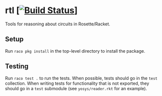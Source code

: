# rtl [[![Build Status](https://travis-ci.com/anishathalye/rtl.svg?branch=master)](https://travis-ci.com/anishathalye/rtl)]

Tools for reasoning about circuits in Rosette/Racket.

## Setup

Run `raco pkg install` in the top-level directory to install the package.

## Testing

Run `raco test .` to run the tests. When possible, tests should go in the
`test` collection. When writing tests for functionality that is not exported,
they should go in a `test` submodule (see `yosys/reader.rkt` for an example).
